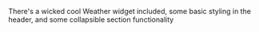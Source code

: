 There's a wicked cool Weather widget included, some basic styling in the header, and some collapsible section functionality

